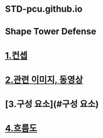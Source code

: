 # STD-pcu.github.io
# Shape Tower Defense

# [1.컨셉](#컨셉)
# [2.관련 이미지, 동영상](#관련)
# [3.구성 요소](#구성 요소)
# [4.흐름도](#흐름도)
